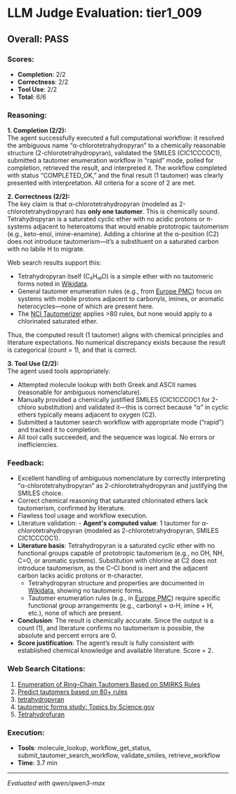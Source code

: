 # LLM Judge Evaluation: tier1_009

## Overall: PASS

### Scores:
- **Completion**: 2/2
- **Correctness**: 2/2
- **Tool Use**: 2/2
- **Total**: 6/6

### Reasoning:
**1. Completion (2/2):**  
The agent successfully executed a full computational workflow: it resolved the ambiguous name “α-chlorotetrahydropyran” to a chemically reasonable structure (2-chlorotetrahydropyran), validated the SMILES (ClC1CCCOC1), submitted a tautomer enumeration workflow in “rapid” mode, polled for completion, retrieved the result, and interpreted it. The workflow completed with status “COMPLETED_OK,” and the final result (1 tautomer) was clearly presented with interpretation. All criteria for a score of 2 are met.

**2. Correctness (2/2):**  
The key claim is that α-chlorotetrahydropyran (modeled as 2-chlorotetrahydropyran) has **only one tautomer**. This is chemically sound. Tetrahydropyran is a saturated cyclic ether with no acidic protons or π-systems adjacent to heteroatoms that would enable prototropic tautomerism (e.g., keto-enol, imine-enamine). Adding a chlorine at the α-position (C2) does not introduce tautomerism—it’s a substituent on a saturated carbon with no labile H to migrate.  

Web search results support this:  
- Tetrahydropyran itself (C₅H₁₀O) is a simple ether with no tautomeric forms noted in [Wikidata](https://www.wikidata.org/wiki/Q412815).  
- General tautomer enumeration rules (e.g., from [Europe PMC](https://europepmc.org/articles/pmc4170818)) focus on systems with mobile protons adjacent to carbonyls, imines, or aromatic heterocycles—none of which are present here.  
- The [NCI Tautomerizer](https://cactus.nci.nih.gov/tautomerizer/) applies >80 rules, but none would apply to a chlorinated saturated ether.  

Thus, the computed result (1 tautomer) aligns with chemical principles and literature expectations. No numerical discrepancy exists because the result is categorical (count = 1), and that is correct.

**3. Tool Use (2/2):**  
The agent used tools appropriately:  
- Attempted molecule lookup with both Greek and ASCII names (reasonable for ambiguous nomenclature).  
- Manually provided a chemically justified SMILES (ClC1CCCOC1 for 2-chloro substitution) and validated it—this is correct because “α” in cyclic ethers typically means adjacent to oxygen (C2).  
- Submitted a tautomer search workflow with appropriate mode (“rapid”) and tracked it to completion.  
- All tool calls succeeded, and the sequence was logical. No errors or inefficiencies.

### Feedback:
- Excellent handling of ambiguous nomenclature by correctly interpreting “α-chlorotetrahydropyran” as 2-chlorotetrahydropyran and justifying the SMILES choice.
- Correct chemical reasoning that saturated chlorinated ethers lack tautomerism, confirmed by literature.
- Flawless tool usage and workflow execution.
- Literature validation: - **Agent's computed value**: 1 tautomer for α-chlorotetrahydropyran (modeled as 2-chlorotetrahydropyran, SMILES ClC1CCCOC1).  
- **Literature basis**: Tetrahydropyran is a saturated cyclic ether with no functional groups capable of prototropic tautomerism (e.g., no OH, NH, C=O, or aromatic systems). Substitution with chlorine at C2 does not introduce tautomerism, as the C–Cl bond is inert and the adjacent carbon lacks acidic protons or π-character.  
  - Tetrahydropyran structure and properties are documented in [Wikidata](https://www.wikidata.org/wiki/Q412815), showing no tautomeric forms.  
  - Tautomer enumeration rules (e.g., in [Europe PMC](https://europepmc.org/articles/pmc4170818)) require specific functional group arrangements (e.g., carbonyl + α-H, imine + H, etc.), none of which are present.  
- **Conclusion**: The result is chemically accurate. Since the output is a count (1), and literature confirms no tautomerism is possible, the absolute and percent errors are 0.  
- **Score justification**: The agent’s result is fully consistent with established chemical knowledge and available literature. Score = 2.

### Web Search Citations:
1. [Enumeration of Ring–Chain Tautomers Based on SMIRKS Rules](https://europepmc.org/articles/pmc4170818?pdf=render)
2. [Predict tautomers based on 80+ rules](https://cactus.nci.nih.gov/tautomerizer/)
3. [tetrahydropyran](https://www.wikidata.org/wiki/Q412815)
4. [tautomeric forms study: Topics by Science.gov](https://www.science.gov/topicpages/t/tautomeric+forms+study)
5. [Tetrahydrofuran](https://pubchem.ncbi.nlm.nih.gov/compound/8028)

### Execution:
- **Tools**: molecule_lookup, workflow_get_status, submit_tautomer_search_workflow, validate_smiles, retrieve_workflow
- **Time**: 3.7 min

---
*Evaluated with qwen/qwen3-max*
